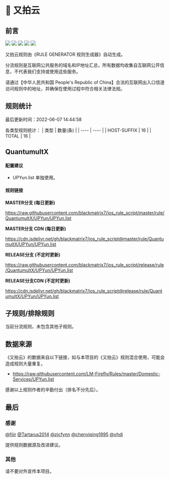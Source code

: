# 🧸 又拍云

## 前言

![](https://shields.io/badge/-移除重复规则-ff69b4) ![](https://shields.io/badge/-DOMAIN与DOMAIN--SUFFIX合并-green) ![](https://shields.io/badge/-DOMAIN--SUFFIX间合并-critical) ![](https://shields.io/badge/-DOMAIN--SUFFIX与DOMAIN--KEYWORD合并-blue) ![](https://shields.io/badge/-IP--CIDR(6)合并-blueviolet) 

又拍云规则由《RULE GENERATOR 规则生成器》自动生成。

分流规则是互联网公共服务的域名和IP地址汇总，所有数据均收集自互联网公开信息，不代表我们支持或使用这些服务。

请通过【中华人民共和国 People's Republic of China】合法的互联网出入口信道访问规则中的地址，并确保在使用过程中符合相关法律法规。

## 规则统计

最后更新时间：2022-06-07 14:44:58

各类型规则统计：
| 类型 | 数量(条)  | 
| ---- | ----  |
| HOST-SUFFIX | 16  | 
| TOTAL | 16  | 


## QuantumultX 

#### 配置建议
- UPYun.list 单独使用。

#### 规则链接
**MASTER分支 (每日更新)**

https://raw.githubusercontent.com/blackmatrix7/ios_rule_script/master/rule/QuantumultX/UPYun/UPYun.list

**MASTER分支 CDN (每日更新)**

https://cdn.jsdelivr.net/gh/blackmatrix7/ios_rule_script@master/rule/QuantumultX/UPYun/UPYun.list

**RELEASE分支 (不定时更新)**

https://raw.githubusercontent.com/blackmatrix7/ios_rule_script/release/rule/QuantumultX/UPYun/UPYun.list

**RELEASE分支CDN (不定时更新)**

https://cdn.jsdelivr.net/gh/blackmatrix7/ios_rule_script@release/rule/QuantumultX/UPYun/UPYun.list

## 子规则/排除规则


当前分流规则，未包含其他子规则。

## 数据来源

《又拍云》的数据来自以下链接，如与本项目的《又拍云》规则混合使用，可能会造成规则大量重复。

- https://raw.githubusercontent.com/LM-Firefly/Rules/master/Domestic-Services/UPYun.list


感谢以上规则作者的辛勤付出（排名不分先后）。

## 最后

### 感谢

[@fiiir](https://github.com/fiiir) [@Tartarus2014](https://github.com/Tartarus2014) [@zjcfynn](https://github.com/zjcfynn) [@chenyiping1995](https://github.com/chenyiping1995) [@vhdj](https://github.com/vhdj)

提供规则数据源及改进建议。

### 其他

请不要对外宣传本项目。
